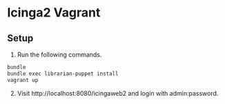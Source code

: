 # Icinga2 Vagrant

## Setup

1. Run the following commands.

```bash
bundle
bundle exec librarian-puppet install
vagrant up
```

2. Visit http://localhost:8080/icingaweb2 and login with admin:password.
